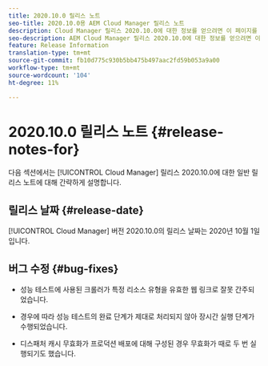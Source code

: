 ```yaml
---
title: 2020.10.0 릴리스 노트
seo-title: 2020.10.0용 AEM Cloud Manager 릴리스 노트
description: Cloud Manager 릴리스 2020.10.0에 대한 정보를 얻으려면 이 페이지를 따르십시오.
seo-description: AEM Cloud Manager 릴리스 2020.10.0에 대한 정보를 얻으려면 이 페이지를 따르십시오.
feature: Release Information
translation-type: tm+mt
source-git-commit: fb10d775c930b5bb475b497aac2fd59b053a9a00
workflow-type: tm+mt
source-wordcount: '104'
ht-degree: 11%

---
```


# 2020.10.0 릴리스 노트 {#release-notes-for}

다음 섹션에서는 [!UICONTROL Cloud Manager] 릴리스 2020.10.0에 대한 일반 릴리스 노트에 대해 간략하게 설명합니다.

## 릴리스 날짜 {#release-date}

[!UICONTROL Cloud Manager] 버전 2020.10.0의 릴리스 날짜는 2020년 10월 1일입니다.

## 버그 수정 {#bug-fixes}

* 성능 테스트에 사용된 크롤러가 특정 리소스 유형을 유효한 웹 링크로 잘못 간주되었습니다.

* 경우에 따라 성능 테스트의 완료 단계가 제대로 처리되지 않아 장시간 실행 단계가 수행되었습니다.

* 디스패처 캐시 무효화가 프로덕션 배포에 대해 구성된 경우 무효화가 때로 두 번 실행되기도 했습니다.